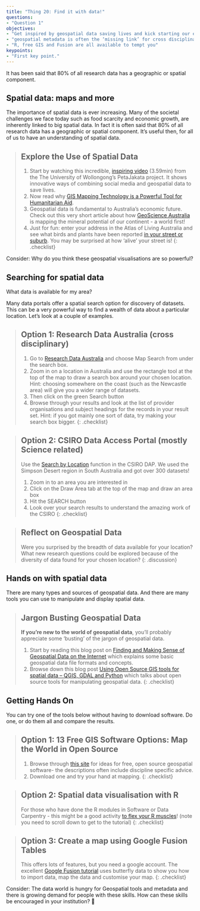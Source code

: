 ```yaml
---
title: "Thing 20: Find it with data!"
questions:
- "Question 1"
objectives:
- "Get inspired by geospatial data saving lives and kick starting our economy"
- "geospatial metadata is often the ‘missing link’ for cross disciplinary studies - find out how to fill in this missing link"
- "R, free GIS and Fusion are all available to tempt you"
keypoints:
- "First key point."
---
```


It has been said that 80% of all research data has a geographic or spatial component.

## Spatial data: maps and more

The importance of spatial data is ever increasing. Many of the societal challenges we face today such as food scarcity and economic growth, are inherently linked to big spatial data. In fact it is often said that 80% of all research data has a geographic or spatial component. It’s useful then, for all of us to have an understanding of spatial data.

> ## Explore the Use of Spatial Data
> 1. Start by watching this incredible, [inspiring video](https://youtu.be/6v7BO8_rhWI) (3.59min) from the The University of Wollongong’s PetaJakata project.  It shows innovative ways of combining social media and geospatial data to save lives.
> 3. Now read why [GIS Mapping Technology is a Powerful Tool for Humanitarian Aid](https://www.directrelief.org/2013/07/why-mapping-technology-is-a-powerful-tool-for-humanitarian-aid/).
> 2. Geospatial data is fundamental to Australia’s economic future. Check out this very short article about how [GeoScience Australia](http://www.ga.gov.au/news-events/news/latest-news/continental-scale-mapping-of-mineral-potential-wins-top-award) is mapping the mineral potential of our continent - a world first!
> 3. Just for fun:  enter your address in the Atlas of Living Australia and see what birds and plants have been reported [in your street or suburb](http://www.ala.org.au/species-by-location/). You may be surprised at how ‘alive’ your street is!
{: .checklist}

Consider:  Why do you think these geospatial visualisations are so powerful?

## Searching for spatial data

What data is available for my area?

Many data portals offer a spatial search option for discovery of datasets. This can be a very powerful way to find a wealth of data about a particular location.   Let’s look at a couple of examples.

>## Option 1: Research Data Australia (cross disciplinary)
> 1. Go to [Research Data Australia](https://researchdata.ands.org.au/) and choose Map Search from under the search box.
> 2. Zoom in on a location in Australia and use the rectangle tool at the top of the map to draw a search box around your chosen location.  Hint: choosing somewhere on the coast (such as the Newcastle area) will give you a wider range of datasets.
> 3. Then click on the green Search button
> 4. Browse through your results and look at the list of provider organisations and subject headings for the records in your result set. Hint: if you got mainly one sort of data, try making your search box bigger.
{: .checklist}

> ## Option 2: CSIRO Data Access Portal (mostly Science related)
> Use the [Search by Location](https://data.csiro.au/dap/searchByLocation) function in the CSIRO DAP.  We used the Simpson Desert region in South Australia and got over 300 datasets!
> 1. Zoom in to an area you are interested in
> 2. Click on the Draw Area tab at the top of the map and draw an area box
> 3. Hit the SEARCH button
> 4. Look over your search results to understand the amazing work of the CSIRO
{: .checklist}

>## Reflect on Geospatial Data
> Were you surprised by the breadth of data available for your location?  What new research questions could be explored because of the diversity of data found for your chosen location?
{: .discussion}

## Hands on with spatial data

There are many types and sources of geospatial data.  And there are many tools you can use to manipulate and display spatial data.

> ## Jargon Busting Geospatial Data
>**If you’re new to the world of geospatial data**, you’ll probably appreciate some ‘busting’ of the jargon of geospatial data.
>
> 1. Start by reading this blog post on [Finding and Making Sense of Geospatial Data on the Internet](https://blog.openshift.com/finding-and-making-sense-of-geospatial-data-on-the-internet/) which explains some basic geospatial data file formats and concepts.
> 2. Browse down this blog post [Using Open Source GIS tools for spatial data – QGIS, GDAL and Python](https://blog.openshift.com/using-open-source-gis-tools-for-spatial-data-qgis-gdal-python/) which talks about open source tools for manipulating geospatial data.
{: .checklist}

## Getting Hands On
You can try one of the tools below without having to download software. Do one, or do them all and compare the results.

> ## Option 1: 13 Free GIS Software Options: Map the World in Open Source
> 1. Browse through [this site](http://gisgeography.com/free-gis-software/) for ideas for free, open source geospatial software- the descriptions often include discipline specific advice.
> 2. Download one and try your hand at mapping.
{: .checklist}

> ## Option 2: Spatial data visualisation with R
>For those who have done the R modules in Software or Data Carpentry - this might be a good activity [to flex your R muscles](https://www.researchgate.net/publication/274697165_Spatial_data_visualisation_with_R)! (note you need to scroll down to get to the tutorial)
{: .checklist}

> ## Option 3: Create a map using Google Fusion Tables
> This offers lots of features, but you need a google account. The excellent [Google Fusion tutorial](https://support.google.com/fusiontables/answer/2527132?hl=en&ref_topic=2592806) uses butterfly data to show you how to import data, map the data and customise your map.
{: .checklist}

Consider: The data world is hungry for Geospatial tools and metadata and there is growing demand for people with these skills.  How can these skills be encouraged in your institution?

